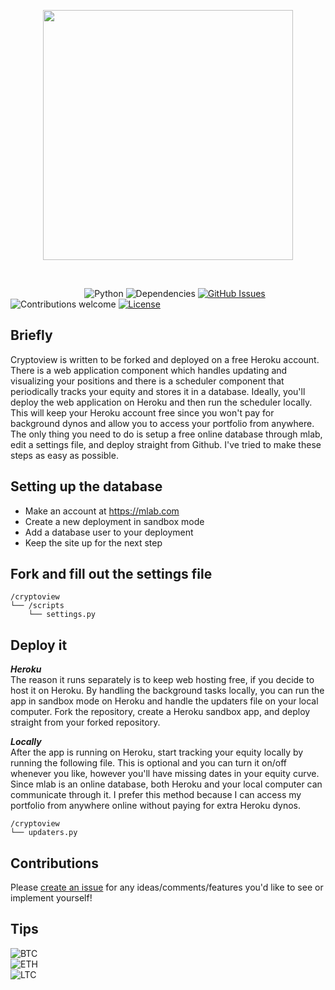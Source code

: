 <p align="center"><img src="https://raw.githubusercontent.com/anfederico/cryptoview/master/media/logo.png" width="400px"><p>
    
<br>

&nbsp;&nbsp;&nbsp;&nbsp;&nbsp;&nbsp;&nbsp;&nbsp;&nbsp;&nbsp;&nbsp;&nbsp;&nbsp;&nbsp;
&nbsp;&nbsp;&nbsp;&nbsp;&nbsp;&nbsp;&nbsp;&nbsp;&nbsp;&nbsp;&nbsp;&nbsp;&nbsp;&nbsp;
![Python](https://img.shields.io/badge/python-v3.6-blue.svg)
![Dependencies](https://img.shields.io/badge/dependencies-up%20to%20date-brightgreen.svg)
[![GitHub Issues](https://img.shields.io/github/issues/anfederico/cryptoview.svg)](https://github.com/anfederico/cryptoview/issues)
![Contributions welcome](https://img.shields.io/badge/contributions-welcome-orange.svg)
[![License](https://img.shields.io/badge/license-MIT-blue.svg)](https://opensource.org/licenses/MIT)

## Briefly
Cryptoview is written to be forked and deployed on a free Heroku account. There is a web application component which handles updating and visualizing your positions and there is a scheduler component that periodically tracks your equity and stores it in a database. Ideally, you'll deploy the web application on Heroku and then run the scheduler locally. This will keep your Heroku account free since you won't pay for background dynos and allow you to access your portfolio from anywhere. The only thing you need to do is setup a free online database through mlab, edit a settings file, and deploy straight from Github. I've tried to make these steps as easy as possible.

## Setting up the database
- Make an account at https://mlab.com
- Create a new deployment in sandbox mode
- Add a database user to your deployment
- Keep the site up for the next step

## Fork and fill out the settings file
```
/cryptoview
└── /scripts
    └── settings.py
```

## Deploy it

***Heroku***  
The reason it runs separately is to keep web hosting free, if you decide to host it on Heroku. By handling the background tasks locally, you can run the app in sandbox mode on Heroku and handle the updaters file on your local computer. Fork the repository, create a Heroku sandbox app, and deploy straight from your forked repository.

***Locally***  
After the app is running on Heroku, start tracking your equity locally by running the following file. This is optional and you can turn it on/off whenever you like, however you'll have missing dates in your equity curve. Since mlab is an online database, both Heroku and your local computer can communicate through it. I prefer this method because I can access my portfolio from anywhere online without paying for extra Heroku dynos.
```
/cryptoview
└── updaters.py
```

## Contributions
Please [create an issue](https://github.com/anfederico/cryptoview/issues/new) for any ideas/comments/features you'd like to see or implement yourself!

## Tips
![BTC](https://img.shields.io/badge/BTC-14hBuV5SgfeMQN5ejV7S3Gocaajbg5B5Rx-yellow.svg)<br>
![ETH](https://img.shields.io/badge/ETH-0x72D7358F875C55441BbEF3b3984cbf3AE5F34F2a-brightgreen.svg)<br>
![LTC](https://img.shields.io/badge/LTC-LhEx3SGL6gmBPAteSwZdwKaNDTvU3mGQDz-lightgrey.svg)

